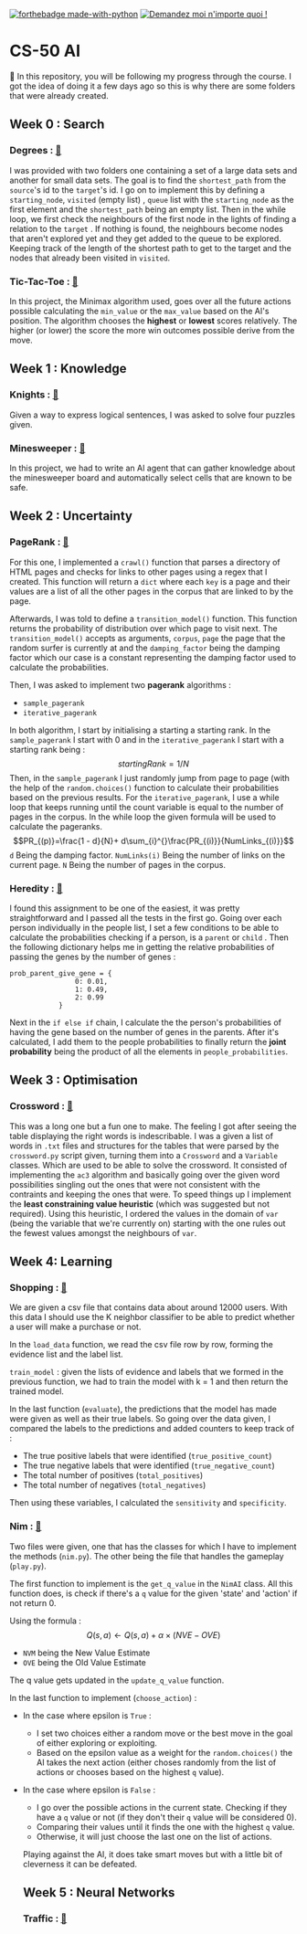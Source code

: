 

[![forthebadge made-with-python](http://ForTheBadge.com/images/badges/made-with-python.svg)](https://www.python.org/)
[![Demandez moi n'importe quoi !](https://img.shields.io/badge/Demandez%20moi-n'%20importe%20quoi-1abc9c.svg)](https://GitHub.com/Naereen/ama.fr)
# CS-50 AI

 :wave: In this repository, you will be following my progress through the course. I got the idea of doing it a few days ago so this is why there are some folders that were already created.

## Week 0 : Search

###  Degrees : [:book:](https://cs50.harvard.edu/ai/2020/projects/0/degrees/)
I was provided with two folders one containing a set of a large data sets and another for small data sets. The goal is to find the `shortest_path` from the `source`'s id to the `target`'s id. I go on to implement this by defining a `starting_node`, `visited` (empty list) , `queue` list with the `starting_node` as the first element and the `shortest_path` being an empty list. Then in the while loop, we first check the neighbours of the first node in the lights of finding a relation to the `target` . If nothing is found, the neighbours become nodes that aren't explored yet and they get added to the queue to be explored. Keeping track of the length of the shortest path to get to the target and the nodes that already been visited in `visited`.
### Tic-Tac-Toe : [:book:](https://cs50.harvard.edu/ai/2020/projects/0/tictactoe/)
In this project, the Minimax algorithm used, goes over all the future actions possible calculating the `min_value` or the `max_value` based on the AI's position. The algorithm chooses the **highest** or **lowest** scores relatively.
The higher (or lower) the score the more win outcomes possible derive from the move.

## Week 1 : Knowledge
### Knights : [:book:](https://cs50.harvard.edu/ai/2020/projects/1/knights/)

Given a way to express logical sentences, I was asked to solve four puzzles given.

### Minesweeper : [:book:](https://cs50.harvard.edu/ai/2020/projects/1/minesweeper/)

In this project, we had to write an AI agent that can gather knowledge about the minesweeper board and automatically select cells that are known to be safe.  

## Week 2 : Uncertainty
### PageRank : [:book:](https://cs50.harvard.edu/ai/2020/projects/2/pagerank/)
For this one, I implemented a `crawl()` function that parses a directory of HTML pages and checks for links to other pages using a regex that I created. This function will return a `dict` where each `key` is a page and their values are a list of all the other pages in the corpus that are linked to by the page.

Afterwards, I was told to define a `transition_model()` function. This function returns the probability of distribution over which page to visit next.
The `transition_model()` accepts as arguments, `corpus`, `page` the page that the random surfer is currently at and the `damping_factor` being the damping factor which our case is a constant representing the damping factor used to calculate the probabilities.

Then, I was asked to implement two **pagerank** algorithms :

 - `sample_pagerank`
 - `iterative_pagerank`

In both algorithm, I start by initialising a starting a starting rank. In the `sample_pagerank` I start with 0 and in the `iterative_pagerank` I start with a starting rank being :
$$startingRank = 1 / N$$
Then, in the `sample_pagerank` I just randomly jump from page to page (with the help of the `random.choices()` function to calculate their probabilities based on the previous results.
For the `iterative_pagerank`, I use a while loop that keeps running until the count variable is equal to the number of pages in the corpus. In the while loop the given formula will be used to calculate the pageranks.
$$PR_{(p)}=\frac{1 - d}{N}+ d\sum_{i}^{}\frac{PR_{(i)}}{NumLinks_{(i)}}$$
`d` Being the damping factor.
`NumLinks(i)` Being the number of links on the current page.
`N` Being the number of pages in the corpus.

### Heredity : [:book:](https://cs50.harvard.edu/ai/2020/projects/2/heredity/)
I found this assignment to be one of the easiest, it was pretty straightforward and I passed all the tests in the first go.
Going over each person individually in the people list, I set a few conditions to be able to calculate the probabilities checking if a person, is a `parent` or `child` .
Then the following dictionary helps me in getting the relative probabilities of passing the genes by the number of genes :
```
prob_parent_give_gene = {
                0: 0.01,
                1: 0.49,
                2: 0.99
            }
 ```
 Next in the `if else if` chain, I calculate the the person's probabilities of having the gene based on the number of genes in the parents. After it's calculated, I add them to the people probabilities to finally return the **joint probability** being the product of all the elements in `people_probabilities`.
## Week 3 : Optimisation
### Crossword : [:book:](https://cs50.harvard.edu/ai/2020/projects/3/crossword/)
This was a long one but a fun one to make. The feeling I got after seeing the table displaying the right words is indescribable.
I was a given a list of words in `.txt` files and structures for the tables that were parsed by the `crossword.py` script given, turning them into a `Crossword` and a `Variable` classes. Which are used to be able to solve the crossword.
It consisted of implementing the `ac3` algorithm and basically going over the given word possibilities singling out the ones that were not consistent with the contraints and keeping the ones that were.
To speed things up I implement the **least constraining value heuristic** (which was suggested but not required). Using this heuristic, I ordered the values in the domain of `var` (being the variable that we're currently on) starting with the one rules out the fewest values amongst the neighbours of `var`.

## Week 4: Learning
### Shopping : [:book:](https://cs50.harvard.edu/ai/2020/projects/4/shopping/)
We are given a csv file that contains data about around 12000 users. With this data I should use the K neighbor classifier to be able to predict whether a user will make a purchase or not.

In the `load_data` function, we read the csv file row by row, forming the evidence list and the label list.

`train_model` : given the lists of evidence and labels that we formed in the previous function, we had to train the model with k = 1 and then return the trained model.


In the last function (`evaluate`), the predictions that the model has made were given as well as their true labels. So going over the data given, I compared the labels to the predictions and added counters to keep track of :
- The true positive labels that were identified (`true_positive_count`)
- The true negative labels that were identified (`true_negative_count`)
- The total number of positives (`total_positives`)
- The total number of negatives (`total_negatives`)

Then using these variables, I calculated the `sensitivity` and `specificity`.

### Nim : [:book:](https://cs50.harvard.edu/ai/2020/projects/4/nim/)
Two files were given, one that has the classes for which I have to implement the methods (`nim.py`). The other being the file that handles the gameplay (`play.py`).

The first function to implement is the `get_q_value` in the `NimAI` class. All this function does, is check if there's a `q` value for the given 'state' and 'action' if not return 0.

Using the formula :
$$Q(s, a) \leftarrow Q(s, a) + \alpha \times (NVE - OVE)$$
- `NVM` being the New Value Estimate
- `OVE` being the Old Value Estimate

The q value gets updated in the `update_q_value` function.

In the last function to implement (`choose_action`) :
- In the case where epsilon is `True` :
  - I set two choices either a random move or the best move in the goal of either exploring or exploiting.
  - Based on the epsilon value as a weight for the `random.choices()` the AI takes the next action (either choses randomly from the list of actions or chooses based on the highest `q` value).

- In the case where epsilon is `False` :
  - I go over the possible actions in the current state. Checking if they have a `q` value or not (if they don't their `q` value will be considered 0).
  - Comparing their values until it finds the one with the highest `q` value.
  - Otherwise, it will just choose the last one on the list of actions.


  Playing against the AI, it does take smart moves but with a little bit of cleverness it can be defeated.

  ## Week 5 : Neural Networks
  ### Traffic : [:book:](https://cs50.harvard.edu/ai/2020/projects/5/traffic/)
  
